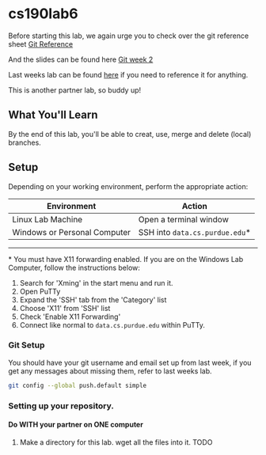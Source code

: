 cs190lab6
=========

Before starting this lab, we again urge you to check over the git reference sheet [Git Reference](./git_reference.md)

And the slides can be found here [Git week 2](https://docs.google.com/a/scottopell.com/presentation/d/1zmM8ySifYmx3arxsvLsEK9eUrGzWNsZdq1qGN8esA5E/)

Last weeks lab can be found [here](http://github.com/scottopell/cs190lab5) if you need to reference it for anything.

This is another partner lab, so buddy up!

## What You'll Learn
By the end of this lab, you'll be able to creat, use, merge and delete (local) branches.

## Setup ##

Depending on your working environment, perform the appropriate action:

| Environment   | Action        |
| ------------- | ------------- |
| Linux Lab Machine            | Open a terminal window        |
| Windows or Personal Computer | SSH into `data.cs.purdue.edu`*  |

----

\* You must have X11 forwarding enabled. If you are on the Windows Lab Computer, follow the instructions below:

1. Search for 'Xming' in the start menu and run it.
2. Open PuTTy
3. Expand the 'SSH' tab from the 'Category' list
4. Choose 'X11' from 'SSH' list
5. Check 'Enable X11 Forwarding'
6. Connect like normal to `data.cs.purdue.edu` within PuTTy.

### Git Setup

You should have your git username and email set up from last week, if you get any messages about missing them, refer to last weeks lab.


   ```bash
   git config --global push.default simple
   ```
   
### Setting up your repository. 
#### Do WITH your partner on ONE computer

1. Make a directory for this lab. wget all the files into it. TODO
